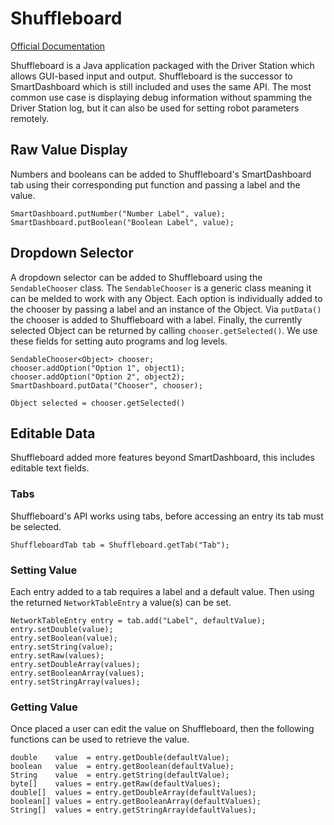 # Shuffleboard

[Official Documentation](https://docs.wpilib.org/en/stable/docs/software/wpilib-tools/shuffleboard/index.html)

Shuffleboard is a Java application packaged with the Driver Station which allows GUI-based input and output.
Shuffleboard is the successor to SmartDashboard which is still included and uses the same API.
The most common use case is displaying debug information without spamming the Driver Station log,
but it can also be used for setting robot parameters remotely.

## Raw Value Display

Numbers and booleans can be added to Shuffleboard's SmartDashboard tab using their corresponding put function and passing a label and the value.

```
SmartDashboard.putNumber("Number Label", value);
SmartDashboard.putBoolean("Boolean Label", value);
```

## Dropdown Selector

A dropdown selector can be added to Shuffleboard using the `SendableChooser` class.
The `SendableChooser` is a generic class meaning it can be melded to work with any Object.
Each option is individually added to the chooser by passing a label and an instance of the Object.
Via `putData()` the chooser is added to Shuffleboard with a label.
Finally, the currently selected Object can be returned by calling `chooser.getSelected()`.
We use these fields for setting auto programs and log levels.

```
SendableChooser<Object> chooser;
chooser.addOption("Option 1", object1);
chooser.addOption("Option 2", object2);
SmartDashboard.putData("Chooser", chooser);

Object selected = chooser.getSelected()
```

## Editable Data

Shuffleboard added more features beyond SmartDashboard, this includes editable text fields.

### Tabs

Shuffleboard's API works using tabs, before accessing an entry its tab must be selected.

```
ShuffleboardTab tab = Shuffleboard.getTab("Tab");
```

### Setting Value

Each entry added to a tab requires a label and a default value.
Then using the returned `NetworkTableEntry` a value(s) can be set.

```
NetworkTableEntry entry = tab.add("Label", defaultValue);
entry.setDouble(value);
entry.setBoolean(value);
entry.setString(value);
entry.setRaw(values);
entry.setDoubleArray(values);
entry.setBooleanArray(values);
entry.setStringArray(values);
```

### Getting Value

Once placed a user can edit the value on Shuffleboard, then the following functions can be used to retrieve the value.

```
double    value  = entry.getDouble(defaultValue);
boolean   value  = entry.getBoolean(defaultValue);
String    value  = entry.getString(defaultValue);
byte[]    values = entry.getRaw(defaultValues);
double[]  values = entry.getDoubleArray(defaultValues);
boolean[] values = entry.getBooleanArray(defaultValues);
String[]  values = entry.getStringArray(defaultValues);
```